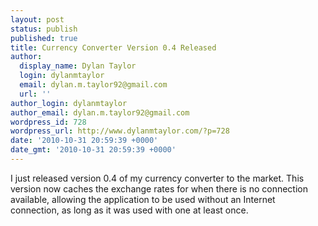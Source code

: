 ```yaml
---
layout: post
status: publish
published: true
title: Currency Converter Version 0.4 Released
author:
  display_name: Dylan Taylor
  login: dylanmtaylor
  email: dylan.m.taylor92@gmail.com
  url: ''
author_login: dylanmtaylor
author_email: dylan.m.taylor92@gmail.com
wordpress_id: 728
wordpress_url: http://www.dylanmtaylor.com/?p=728
date: '2010-10-31 20:59:39 +0000'
date_gmt: '2010-10-31 20:59:39 +0000'
---
```

<p>I just released version 0.4 of my currency converter to the market. This version now caches the exchange rates for when there is no connection available, allowing the application to be used without an Internet connection, as long as it was used with one at least once.</p>
